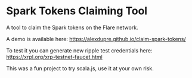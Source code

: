 # Spark Tokens Claiming Tool

A tool to claim the Spark tokens on the Flare network.

A demo is available here: https://alexdupre.github.io/claim-spark-tokens/

To test it you can generate new ripple test credentials here: https://xrpl.org/xrp-testnet-faucet.html

This was a fun project to try scala.js, use it at your own risk.